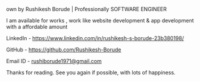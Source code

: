 own by Rushikesh Borude | Professionally SOFTWARE ENGINEER

I am available for works , work like website development & app development with a affordable amount 

LinkedIn -  https://www.linkedin.com/in/rushikesh-s-borude-23b380198/ 

GitHub -  https://github.com/Rushikesh-Borude 

Email ID - rushiborude1971@gmail.com

Thanks for reading. See you again if possible, with lots of happiness.

